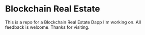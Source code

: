 # Blockchain Real Estate
This is a repo for a Blockchain Real Estate Dapp I'm working on. All feedback is welcome. Thanks for visiting. 
